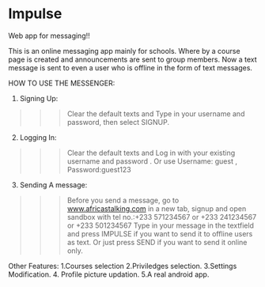 # Impulse

Web app for messaging!!

This is an online messaging app mainly for schools. 
Where by a course page is created and announcements are sent to group members.
Now a text message is sent to even a user who is offline in the form of text messages.

HOW TO USE THE MESSENGER:
1. Signing Up: 
>>>Clear the default texts and Type in your username and password, then select SIGNUP.
2. Logging In: 
>>>Clear the default texts and Log in with your existing username and password . Or use Username: guest , Password:guest123
3. Sending A message:
>>>Before you send a message, go to www.africastalking.com in a new tab, signup and open sandbox with tel no.:+233 571234567 or +233 241234567 or +233 501234567
>>>Type in your message in the textfield and press IMPULSE if you want to send it to offline users as text. Or just press SEND if you want to send it online only.



Other Features:
1.Courses selection
2.Priviledges selection.
3.Settings Modification.
4. Profile picture updation.
5.A real android app.
